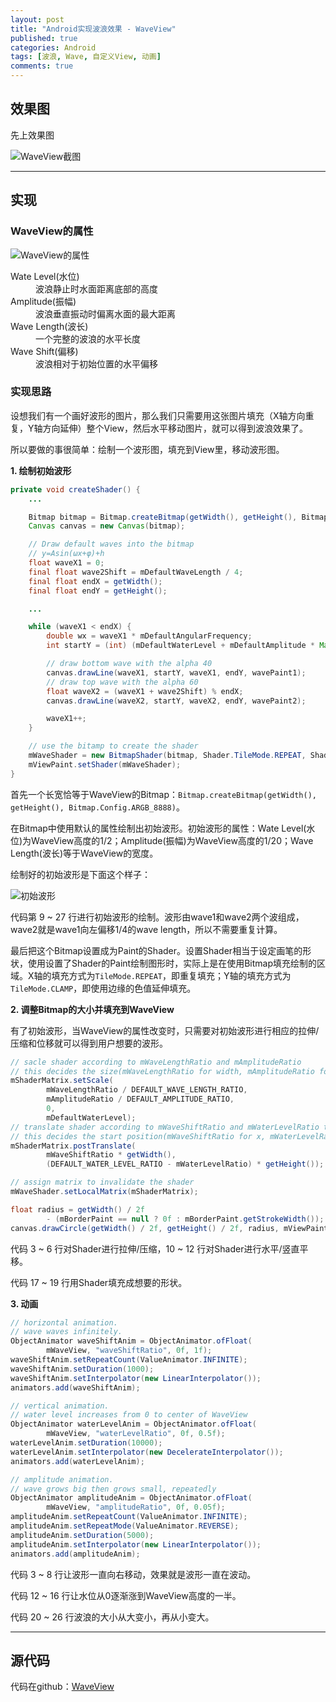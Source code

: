 ```yaml
---
layout: post
title: "Android实现波浪效果 - WaveView"
published: true
categories: Android
tags: [波浪, Wave, 自定义View, 动画]
comments: true
---
```


## 效果图
先上效果图

![WaveView截图](/images/2015-9-8-wave-view/screenshot.gif)

---

## 实现

### WaveView的属性

![WaveView的属性](/images/2015-9-8-wave-view/terms.png)
<dl>
    <dt>Wate Level(水位)</dt>
    <dd>波浪静止时水面距离底部的高度</dd>
    <dt>Amplitude(振幅)</dt>
    <dd>波浪垂直振动时偏离水面的最大距离</dd>
    <dt>Wave Length(波长)</dt>
    <dd>一个完整的波浪的水平长度</dd>
    <dt>Wave Shift(偏移)</dt>
    <dd>波浪相对于初始位置的水平偏移</dd>
</dl>

<!--more-->

### 实现思路
设想我们有一个画好波形的图片，那么我们只需要用这张图片填充（X轴方向重复，Y轴方向延伸）整个View，然后水平移动图片，就可以得到波浪效果了。

所以要做的事很简单：绘制一个波形图，填充到View里，移动波形图。

**1. 绘制初始波形**

``` java
private void createShader() {
    ...

    Bitmap bitmap = Bitmap.createBitmap(getWidth(), getHeight(), Bitmap.Config.ARGB_8888);
    Canvas canvas = new Canvas(bitmap);

    // Draw default waves into the bitmap
    // y=Asin(ωx+φ)+h
    float waveX1 = 0;
    final float wave2Shift = mDefaultWaveLength / 4;
    final float endX = getWidth();
    final float endY = getHeight();

    ...

    while (waveX1 < endX) {
        double wx = waveX1 * mDefaultAngularFrequency;
        int startY = (int) (mDefaultWaterLevel + mDefaultAmplitude * Math.sin(wx));

        // draw bottom wave with the alpha 40
        canvas.drawLine(waveX1, startY, waveX1, endY, wavePaint1);
        // draw top wave with the alpha 60
        float waveX2 = (waveX1 + wave2Shift) % endX;
        canvas.drawLine(waveX2, startY, waveX2, endY, wavePaint2);

        waveX1++;
    }

    // use the bitamp to create the shader
    mWaveShader = new BitmapShader(bitmap, Shader.TileMode.REPEAT, Shader.TileMode.CLAMP);
    mViewPaint.setShader(mWaveShader);
}
```

首先一个长宽恰等于WaveView的Bitmap：`Bitmap.createBitmap(getWidth(), getHeight(), Bitmap.Config.ARGB_8888)`。

在Bitmap中使用默认的属性绘制出初始波形。初始波形的属性：Wate Level(水位)为WaveView高度的1/2；Amplitude(振幅)为WaveView高度的1/20；Wave Length(波长)等于WaveView的宽度。

绘制好的初始波形是下面这个样子：

![初始波形](/images/2015-9-8-wave-view/default-wave.png)

代码第 9 ~ 27 行进行初始波形的绘制。波形由wave1和wave2两个波组成，wave2就是wave1向左偏移1/4的wave length，所以不需要重复计算。

最后把这个Bitmap设置成为Paint的Shader。设置Shader相当于设定画笔的形状，使用设置了Shader的Paint绘制图形时，实际上是在使用Bitmap填充绘制的区域。X轴的填充方式为`TileMode.REPEAT`，即重复填充；Y轴的填充方式为`TileMode.CLAMP`，即使用边缘的色值延伸填充。

**2. 调整Bitmap的大小并填充到WaveView**

有了初始波形，当WaveView的属性改变时，只需要对初始波形进行相应的拉伸/压缩和位移就可以得到用户想要的波形。

``` java
// sacle shader according to mWaveLengthRatio and mAmplitudeRatio
// this decides the size(mWaveLengthRatio for width, mAmplitudeRatio for height) of waves
mShaderMatrix.setScale(
        mWaveLengthRatio / DEFAULT_WAVE_LENGTH_RATIO,
        mAmplitudeRatio / DEFAULT_AMPLITUDE_RATIO,
        0,
        mDefaultWaterLevel);
// translate shader according to mWaveShiftRatio and mWaterLevelRatio this decides the start position(mWaveShiftRatio for x, mWaterLevelRatio for
// this decides the start position(mWaveShiftRatio for x, mWaterLevelRatio for y) of waves
mShaderMatrix.postTranslate(
        mWaveShiftRatio * getWidth(),
        (DEFAULT_WATER_LEVEL_RATIO - mWaterLevelRatio) * getHeight());

// assign matrix to invalidate the shader
mWaveShader.setLocalMatrix(mShaderMatrix);

float radius = getWidth() / 2f
        - (mBorderPaint == null ? 0f : mBorderPaint.getStrokeWidth());
canvas.drawCircle(getWidth() / 2f, getHeight() / 2f, radius, mViewPaint);
```

代码 3 ~ 6 行对Shader进行拉伸/压缩，10 ~ 12 行对Shader进行水平/竖直平移。

代码 17 ~ 19 行用Shader填充成想要的形状。


**3. 动画**

``` java
// horizontal animation.
// wave waves infinitely.
ObjectAnimator waveShiftAnim = ObjectAnimator.ofFloat(
        mWaveView, "waveShiftRatio", 0f, 1f);
waveShiftAnim.setRepeatCount(ValueAnimator.INFINITE);
waveShiftAnim.setDuration(1000);
waveShiftAnim.setInterpolator(new LinearInterpolator());
animators.add(waveShiftAnim);

// vertical animation.
// water level increases from 0 to center of WaveView
ObjectAnimator waterLevelAnim = ObjectAnimator.ofFloat(
        mWaveView, "waterLevelRatio", 0f, 0.5f);
waterLevelAnim.setDuration(10000);
waterLevelAnim.setInterpolator(new DecelerateInterpolator());
animators.add(waterLevelAnim);

// amplitude animation.
// wave grows big then grows small, repeatedly
ObjectAnimator amplitudeAnim = ObjectAnimator.ofFloat(
        mWaveView, "amplitudeRatio", 0f, 0.05f);
amplitudeAnim.setRepeatCount(ValueAnimator.INFINITE);
amplitudeAnim.setRepeatMode(ValueAnimator.REVERSE);
amplitudeAnim.setDuration(5000);
amplitudeAnim.setInterpolator(new LinearInterpolator());
animators.add(amplitudeAnim);
```

代码 3 ~ 8 行让波形一直向右移动，效果就是波形一直在波动。

代码 12 ~ 16 行让水位从0逐渐涨到WaveView高度的一半。

代码 20 ~ 26 行波浪的大小从大变小，再从小变大。

---

## 源代码
代码在github：[WaveView](https://github.com/gelitenight/WaveView)
